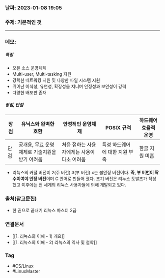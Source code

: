 ### 날짜: 2023-01-08 19:05

### 주제: 기본적인 것 
---
### 메모: 
##### 특징
- 오픈 소스 운영체제
- Multi-user, Multi-tasking 지원
- 강력한 네트워킹 지원 및 다양한 파일 시스템 지원 
- 뛰어난 이식성, 유연성, 확장성을 지니며 안정성과 보안성이 강력
- 다양한 배포판 존재
##### 장점, 단점
| 장점 |  유닉스와 완벽한 호환                         | 안정적인 운영체제                           | POSIX 규격                     | 하드웨어 효율적 운영 |
| ---- | ---------------------------------------------- | ------------------------------------------- | ------------------------------ | -------------------- |
| 단점 | 공개용, 무료 운영체제로 기술지원을 받기 어려움 | 처음 접하는 사용자에게는 사용이 다소 어려움 | 특정 하드웨어에 대한 지원 부족 | 한글 지원 미흡       |

- 리눅스의 커털 버전이 2(주 버전).3(부 버전).x는 불안정 버전이다. **즉, 부 버번이 짝수이여야 안정 버전**이며 C 언어로 만들어 졌다. 초기 버전은 리누스 토발츠가 작성했고 이후에는 전 세계의 리눅스 사용자들에 의해 개발되고 있다. 
### 출처(참고문헌) 
- 한 권으로 끝내기 리눅스 마스터 2급

### 연결문서 
- [[1. 리눅스의 이해 - 1) 개요]]
- [[1. 리눅스의 이해 - 2) 리눅스의 역사 및 철학]]
### Tag
- #CS/Linux 
- #LinuxMaster 